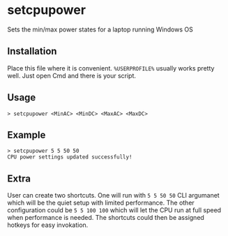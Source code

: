 # setcpupower
Sets the min/max power states for a laptop running Windows OS

## Installation
Place this file where it is convenient. `%USERPROFILE%` usually works pretty well. Just open Cmd and there is your script.

## Usage
`> setcpupower <MinAC> <MinDC> <MaxAC> <MaxDC>`

## Example
```
> setcpupower 5 5 50 50
CPU power settings updated successfully!
```

## Extra
User can create two shortcuts. One will run with `5 5 50 50` CLI argumanet which will be the quiet setup with limited performance. The other configuration could be `5 5 100 100` which will let the CPU run at full speed when performance is needed. The shortcuts could then be assigned hotkeys for easy invokation.

